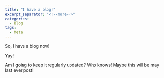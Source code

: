 ```yaml
---
title: "I have a blog!"
excerpt_separator: "<!--more-->"
categories:
  - Blog
tags:
  - Meta
---
```


So, I have a blog now!

<!--more-->

Yay!

Am I going to keep it regularly updated? Who knows! Maybe
this will be may last ever post! 

